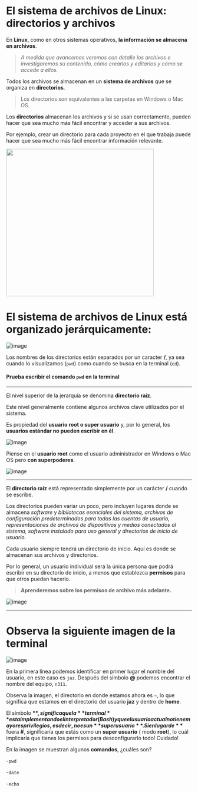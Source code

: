 # El sistema de archivos de Linux: directorios y archivos

En **Linux**, como en otros sistemas operativos, **la información se almacena en archivos**.  


> _A medida que avancemos veremos con detalle los archivos e investigaremos su contenido, cómo crearlos y editarlos y cómo se accede a ellos._


Todos los archivos se almacenan en un **sistema de archivos** que se organiza en **directorios**. 

> Los directorios son equivalentes a las carpetas en Windows o Mac OS.  

Los **directorios** almacenan los archivos y si se usan correctamente, pueden hacer que sea mucho más fácil encontrar y acceder a sus archivos.  


Por ejemplo, crear un directorio para cada proyecto en el que trabaja puede hacer que sea mucho más fácil encontrar información relevante.  

<img src= "https://user-images.githubusercontent.com/25624961/231301942-eada9d93-cb76-46f0-b780-e0d83d1a7729.png" width= "400">





# El sistema de archivos de Linux está organizado jerárquicamente:  


![image](https://user-images.githubusercontent.com/25624961/168963183-ec7aee24-5e64-4816-99ca-b4ad2a281b59.png)


Los nombres de los directorios están separados por un caracter **/**, ya sea cuando lo visualizamos (`pwd`) como cuando se busca en la terminal (`cd`).


#### Prueba escribir el comando `pwd` en la terminal



----------------

El nivel superior de la jerarquía se denomina **directorio raíz**.  

Este nivel generalmente contiene algunos archivos clave utilizados por el sistema.

Es propiedad del **usuario root o super usuario** y, por lo general, los **usuarios estándar no pueden escribir en él**.  

![image](https://user-images.githubusercontent.com/25624961/230968586-6ff15ab1-2752-43d4-9774-52b013c919f9.png)


Piense en el **usuario root** como el usuario administrador en Windows o Mac OS pero **con superpoderes**. 

![image](https://user-images.githubusercontent.com/25624961/230968483-dab386b1-7203-46b0-8d29-47dec89cb0e6.png)



-----------------

El **directorio raíz** está representado simplemente por un carácter **/** cuando se escribe.

Los directorios pueden variar un poco, pero incluyen lugares donde se almacena _software_ y _bibliotecas esenciales del sistema, archivos de configuración predeterminados para todas las cuentas de usuario, representaciones de archivos de dispositivos y medios conectados al sistema, software instalado para uso general y directorios de inicio de usuario_.  

Cada usuario siempre tendrá un directorio de inicio.  Aquí es donde se almacenan sus archivos y directorios.  

Por lo general, un usuario individual será la única persona que podrá escribir en su directorio de inicio, a menos que establezca **permisos** para que otros puedan hacerlo.   

> **Aprenderemos sobre los permisos de archivo más adelante.**  

![image](https://user-images.githubusercontent.com/25624961/168963506-8907ef77-af87-4470-8477-329bd43838b4.png)


-----------

# Observa la siguiente imagen de la terminal

![image](https://user-images.githubusercontent.com/25624961/231306097-134c5691-18c6-4725-a8fa-f0e1be126470.png)

En la primera línea podemos identificar en primer lugar el nombre del usuario, en este caso es `jaz`. Después del símbolo **@** podemos encontrar el nombre del equipo, `n311`.

Observa la imagen, el directorio en donde estamos ahora es `~`, lo que significa que estamos en el directorio del usuario **jaz** y dentro de **home**.

El símbolo **$**, significa que la **terminal** esta implementando el interpretador (Bash) y que el usuario actual no tiene mayores privilegios, es decir, no es un **super usuario**. Si en lugar de **$** fuera **#**, significaría que estás como un **super usuario** ( modo **root**), lo cuál implicaría que tienes los permisos para desconfigurarlo todo! Cuidado!

En la imagen se muestran algunos **comandos**, ¿cuáles son?

-`pwd`

-`date`

-`echo`

